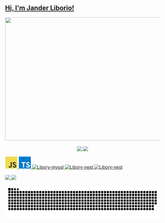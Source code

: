 <main> 
  <a href="https://github.com/JanderLiborio20">
  <h2>Hi, I'm Jander Liborio!</h2>

  <p align="center">
   <img  width="600" height="400" src="https://github.com/demartini/demartini/blob/master/code.gif">
  </p>
    
   <div align="center">
      <a href="https://github.com/JanderLiborio20">
      <img height=160em align="center" src="https://github-readme-stats.vercel.app/api?username=JanderLiborio20&count_private=true&show_icons=true&theme=github_dark" />
      <img height=160em align="center" src="https://github-readme-stats.vercel.app/api/top-langs/?username=JanderLiborio20&layout=compact&theme=github_dark&hide=html,css,c,svelte,python,shell" />
   </div>
     
  <br>
   
  <div style="display: inline_block">
    <img alt="Libory-Js" width="40" height="40" src="https://raw.githubusercontent.com/devicons/devicon/master/icons/javascript/javascript-original.svg" />
    <img alt="Libory-Ts" width="40" height="40" src="https://raw.githubusercontent.com/devicons/devicon/master/icons/typescript/typescript-original.svg" />
    <img alt="Libory-mysql" width="40" height="40" src="https://cdn.jsdelivr.net/gh/devicons/devicon/icons/mysql/mysql-original.svg" />
    <img alt="Libory-nest" width="40" height="40" src="https://cdn.jsdelivr.net/gh/devicons/devicon/icons/nestjs/nestjs-plain.svg" />
    <img alt="Libory-nest" width="40" height="40" src="https://cdn.jsdelivr.net/gh/devicons/devicon/icons/materialui/materialui-original.svg" />
  </div>
   
   <br>
    
 <div style="display: block">
    <a 
       href="https://www.linkedin.com/in/janderliborio/" target="_blank" rel="noopener">
       <img src="https://img.shields.io/badge/-LinkedIn-%230077B5?style=for-the-badge&logo=linkedin&logoColor=white">
    </a>
    <a 
       href="mailto: jandernunes14@gmail.com" target="_blank">
       <img src="https://img.shields.io/badge/-Gmail-%23333?style=for-the-badge&logo=gmail&logoColor=white">
    </a>
  </div>
      
   ![Snake animation](https://github.com/janderliborio20/janderliborio20/blob/output/github-contribution-grid-snake.svg)
    
</main>
